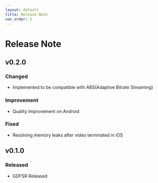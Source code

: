 ```yaml
---
layout: default
title: Release Note
nav_order: 5
---
```


# Release Note

## v0.2.0
### Changed
- Implemented to be compatible with ABS(Adaptive Bitrate Streaming)

### Improvement
- Quality Improvement on Android

### Fixed
- Resolving memory leaks after video terminated in iOS

## v0.1.0
### Released
- GDFSR Released